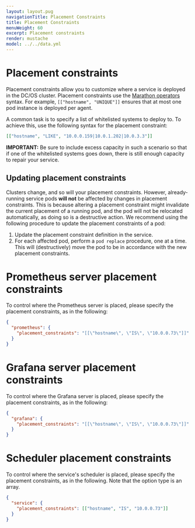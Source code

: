 ```yaml
---
layout: layout.pug
navigationTitle: Placement Constraints
title: Placement Constraints
menuWeight: 60
excerpt: Placement constraints
render: mustache
model: ../../data.yml
---
```


# Placement constraints

Placement constraints allow you to customize where a service is deployed in the DC/OS cluster.
Placement constraints use the [Marathon operators](http://mesosphere.github.io/marathon/docs/constraints.html) syntax.
For example, `[["hostname", "UNIQUE"]]` ensures that at most one pod instance is deployed per agent.

A common task is to specify a list of whitelisted systems to deploy to.
To achieve this, use the following syntax for the placement constraint:

```json
[["hostname", "LIKE", "10.0.0.159|10.0.1.202|10.0.3.3"]]
```

<p class="message--important"><strong>IMPORTANT:</strong> Be sure to include excess capacity in such a scenario so that if one of the whitelisted systems goes down, there is still enough capacity to repair your service.</p>

## Updating placement constraints

Clusters change, and so will your placement constraints.
However, already-running service pods  **will not** be affected by changes in placement constraints.
This is because altering a placement constraint might invalidate the current placement of a running pod, and the pod will not be relocated automatically, as doing so is a destructive action.
We recommend using the following procedure to update the placement constraints of a pod:

1. Update the placement constraint definition in the service.
1. For each affected pod, perform a `pod replace` procedure, one at a time. This will (destructively) move the pod to be in accordance with the new placement constraints.

# Prometheus server placement constraints

To control where the Prometheus server is placed, please specify the placement constraints, as in the following:

```json
{
  "prometheus": {
    "placement_constraints": "[[\"hostname\", \"IS\", \"10.0.0.73\"]]"
  }
}
```

# Grafana server placement constraints

To control where the Grafana server is placed, please specify the placement constraints, as in the following:

```json
{
  "grafana": {
    "placement_constraints": "[[\"hostname\", \"IS\", \"10.0.0.73\"]]"
  }
}
```

# Scheduler placement constraints

To control where the service's scheduler is placed, please specify the placement constraints, as in the following.
Note that the option type is an array.

```json
{
  "service": {
    "placement_constraints": [["hostname", "IS", "10.0.0.73"]]
  }
}
```
